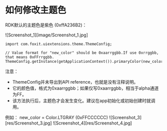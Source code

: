 # 如何修改主题色

RDK默认的主题色是紫色 (0xffA236B2)：

![Screenshot_1][image/Screenshot_1.jpg]


```code
import com.foxit.uiextensions.theme.ThemeConfig;

// Value format for "new_color" should be 0xaarrggbb.If use 0xrrggbb, that means 0xFFrrggbb.
ThemeConfig.getInstance(getApplicationContext()).primaryColor(new_color);
```

注意：
* ThemeConfig并未导出到API reference，也就是没有注释说明。
* 它的颜色值，格式为0xaarrggbb；如果仅写0xaarrggbb，相当于alpha通道为FF。
* 该方法执行后，主题色才会发生变化。建议在app初始化或初始创建时就调用。

例如： new_color = Color.LTGRAY (0xFFCCCCCC)
![Screenshot_3][res/Screenshot_3.jpg]  ![Screenshot_4][res/Screenshot_4.jpg]


